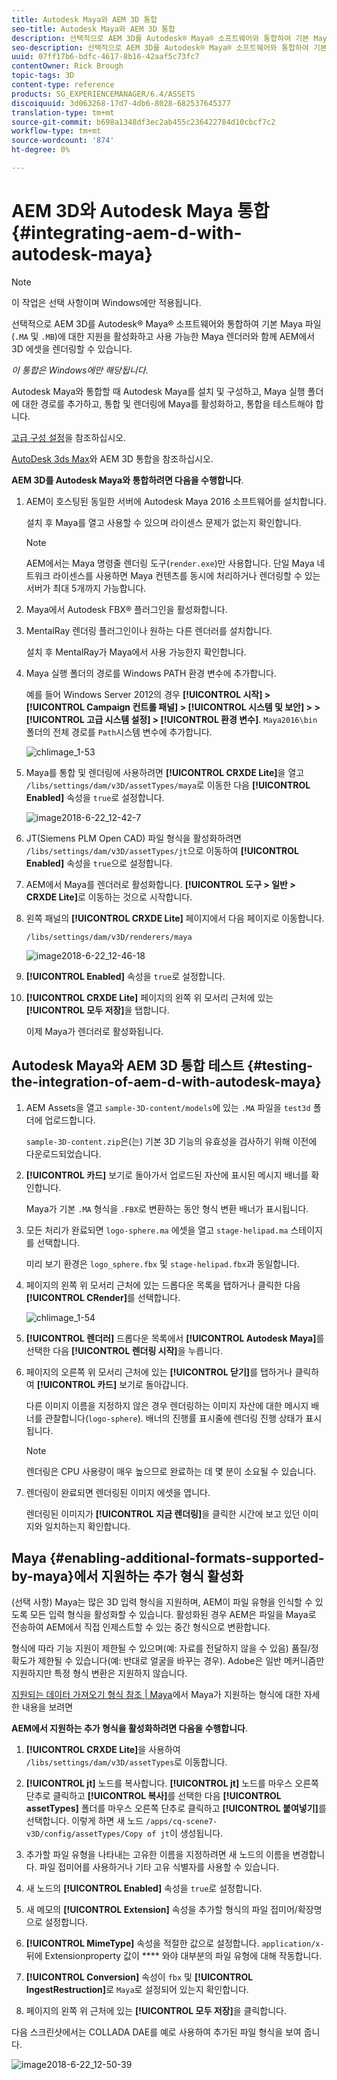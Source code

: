 ```yaml
---
title: Autodesk Maya와 AEM 3D 통합
seo-title: Autodesk Maya와 AEM 3D 통합
description: 선택적으로 AEM 3D를 Autodesk® Maya® 소프트웨어와 통합하여 기본 Maya 파일(.MA 및 .MB)에 대한 지원을 활성화하고 사용 가능한 Maya 렌더러와 함께 AEM에서 3D 에셋을 렌더링할 수 있습니다.
seo-description: 선택적으로 AEM 3D를 Autodesk® Maya® 소프트웨어와 통합하여 기본 Maya 파일(.MA 및 .MB)에 대한 지원을 활성화하고 사용 가능한 Maya 렌더러와 함께 AEM에서 3D 에셋을 렌더링할 수 있습니다.
uuid: 07ff17b6-bdfc-4617-8b16-42aaf5c73fc7
contentOwner: Rick Brough
topic-tags: 3D
content-type: reference
products: SG_EXPERIENCEMANAGER/6.4/ASSETS
discoiquuid: 3d063268-17d7-4db6-8028-682537645377
translation-type: tm+mt
source-git-commit: b698a1348df3ec2ab455c236422784d10cbcf7c2
workflow-type: tm+mt
source-wordcount: '874'
ht-degree: 0%

---
```



# AEM 3D와 Autodesk Maya 통합 {#integrating-aem-d-with-autodesk-maya}

>[!NOTE]
>
>이 작업은 선택 사항이며 Windows에만 적용됩니다.

선택적으로 AEM 3D를 Autodesk® Maya® 소프트웨어와 통합하여 기본 Maya 파일(`.MA` 및 `.MB`)에 대한 지원을 활성화하고 사용 가능한 Maya 렌더러와 함께 AEM에서 3D 에셋을 렌더링할 수 있습니다.

*이 통합은 Windows에만 해당됩니다*.

Autodesk Maya와 통합할 때 Autodesk Maya를 설치 및 구성하고, Maya 실행 폴더에 대한 경로를 추가하고, 통합 및 렌더링에 Maya를 활성화하고, 통합을 테스트해야 합니다.

[고급 구성 설정](advanced-config-3d.md)을 참조하십시오.

[AutoDesk 3ds Max](integrating-aem-3d-with-autodesk-3ds-max.md)와 AEM 3D 통합을 참조하십시오.

**AEM 3D를 Autodesk Maya와 통합하려면 다음을 수행합니다**.

1. AEM이 호스팅된 동일한 서버에 Autodesk Maya 2016 소프트웨어를 설치합니다.

   설치 후 Maya를 열고 사용할 수 있으며 라이센스 문제가 없는지 확인합니다.

   >[!NOTE]
   >
   >AEM에서는 Maya 명령줄 렌더링 도구(`render.exe`)만 사용합니다. 단일 Maya 네트워크 라이센스를 사용하면 Maya 컨텐츠를 동시에 처리하거나 렌더링할 수 있는 서버가 최대 5개까지 가능합니다.

1. Maya에서 Autodesk FBX® 플러그인을 활성화합니다.
1. MentalRay 렌더링 플러그인이나 원하는 다른 렌더러를 설치합니다.

   설치 후 MentalRay가 Maya에서 사용 가능한지 확인합니다.

1. Maya 실행 폴더의 경로를 Windows PATH 환경 변수에 추가합니다.

   예를 들어 Windows Server 2012의 경우 **[!UICONTROL 시작] > [!UICONTROL Campaign 컨트롤 패널] > [!UICONTROL  시스템 및 보안] >  > [!UICONTROL 고급 시스템 설정] > [!UICONTROL 환경 변수]**. `Maya2016\bin` 폴더의 전체 경로를 `Path`시스템 변수에 추가합니다.

   ![chlimage_1-53](assets/chlimage_1-53.png)

1. Maya를 통합 및 렌더링에 사용하려면 **[!UICONTROL CRXDE Lite]**&#x200B;을 열고 `/libs/settings/dam/v3D/assetTypes/maya`로 이동한 다음 **[!UICONTROL Enabled]** 속성을 `true`로 설정합니다.

   ![image2018-6-22_12-42-7](assets/image2018-6-22_12-42-7.png)

1. JT(Siemens PLM Open CAD) 파일 형식을 활성화하려면 `/libs/settings/dam/v3D/assetTypes/jt`으로 이동하여 **[!UICONTROL Enabled]** 속성을 `true`으로 설정합니다.
1. AEM에서 Maya를 렌더러로 활성화합니다. **[!UICONTROL 도구 > 일반 > CRXDE Lite]**&#x200B;로 이동하는 것으로 시작합니다.
1. 왼쪽 패널의 **[!UICONTROL CRXDE Lite]** 페이지에서 다음 페이지로 이동합니다.

   `/libs/settings/dam/v3D/renderers/maya`

   ![image2018-6-22_12-46-18](assets/image2018-6-22_12-46-18.png)

1. **[!UICONTROL Enabled]** 속성을 `true`로 설정합니다.

1. **[!UICONTROL CRXDE Lite]** 페이지의 왼쪽 위 모서리 근처에 있는 **[!UICONTROL 모두 저장]**&#x200B;을 탭합니다.

   이제 Maya가 렌더러로 활성화됩니다.

## Autodesk Maya와 AEM 3D 통합 테스트 {#testing-the-integration-of-aem-d-with-autodesk-maya}

1. AEM Assets을 열고 `sample-3D-content/models`에 있는 `.MA` 파일을 `test3d` 폴더에 업로드합니다.

   `sample-3D-content.zip`은(는) 기본 3D 기능의 유효성을 검사하기 위해 이전에 다운로드되었습니다.

1. **[!UICONTROL 카드]** 보기로 돌아가서 업로드된 자산에 표시된 메시지 배너를 확인합니다.

   Maya가 기본 `.MA` 형식을 `.FBX`로 변환하는 동안 형식 변환 배너가 표시됩니다.

1. 모든 처리가 완료되면 `logo-sphere.ma` 에셋을 열고 `stage-helipad.ma` 스테이지를 선택합니다.

   미리 보기 환경은 `logo_sphere.fbx` 및 `stage-helipad.fbx`과 동일합니다.

1. 페이지의 왼쪽 위 모서리 근처에 있는 드롭다운 목록을 탭하거나 클릭한 다음 **[!UICONTROL CRender]**&#x200B;를 선택합니다.

   ![chlimage_1-54](assets/chlimage_1-54.png)

1. **[!UICONTROL 렌더러]** 드롭다운 목록에서 **[!UICONTROL Autodesk Maya]**&#x200B;를 선택한 다음 **[!UICONTROL 렌더링 시작]**&#x200B;을 누릅니다.
1. 페이지의 오른쪽 위 모서리 근처에 있는 **[!UICONTROL 닫기]**&#x200B;를 탭하거나 클릭하여 **[!UICONTROL 카드]** 보기로 돌아갑니다.

   다른 이미지 이름을 지정하지 않은 경우 렌더링하는 이미지 자산에 대한 메시지 배너를 관찰합니다(`logo-sphere`). 배너의 진행률 표시줄에 렌더링 진행 상태가 표시됩니다.

   >[!NOTE]
   >
   >렌더링은 CPU 사용량이 매우 높으므로 완료하는 데 몇 분이 소요될 수 있습니다.

1. 렌더링이 완료되면 렌더링된 이미지 에셋을 엽니다.

   렌더링된 이미지가 **[!UICONTROL 지금 렌더링]**&#x200B;을 클릭한 시간에 보고 있던 이미지와 일치하는지 확인합니다.

## Maya {#enabling-additional-formats-supported-by-maya}에서 지원하는 추가 형식 활성화

(선택 사항) Maya는 많은 3D 입력 형식을 지원하며, AEM이 파일 유형을 인식할 수 있도록 모든 입력 형식을 활성화할 수 있습니다. 활성화된 경우 AEM은 파일을 Maya로 전송하여 AEM에서 직접 인제스트할 수 있는 중간 형식으로 변환합니다.

형식에 따라 기능 지원이 제한될 수 있으며(예: 자료를 전달하지 않을 수 있음) 품질/정확도가 제한될 수 있습니다(예: 반대로 얼굴을 바꾸는 경우). Adobe은 일반 메커니즘만 지원하지만 특정 형식 변환은 지원하지 않습니다.

[지원되는 데이터 가져오기 형식 참조 | Maya](https://knowledge.autodesk.com/support/maya/learn-explore/caas/CloudHelp/cloudhelp/2016/ENU/Maya/files/GUID-69BC066D-D4D8-4B12-900C-CF42E798A5D6-htm.html)에서 Maya가 지원하는 형식에 대한 자세한 내용을 보려면

**AEM에서 지원하는 추가 형식을 활성화하려면 다음을 수행합니다**.

1. **[!UICONTROL CRXDE Lite]**&#x200B;을 사용하여 `/libs/settings/dam/v3D/assetTypes`로 이동합니다.
1. **[!UICONTROL jt]** 노드를 복사합니다. **[!UICONTROL jt]** 노드를 마우스 오른쪽 단추로 클릭하고 **[!UICONTROL 복사]**&#x200B;를 선택한 다음 **[!UICONTROL assetTypes]** 폴더를 마우스 오른쪽 단추로 클릭하고 **[!UICONTROL 붙여넣기]**&#x200B;를 선택합니다. 이렇게 하면 새 노드 `/apps/cq-scene7-v3D/config/assetTypes/Copy of jt`이 생성됩니다.
1. 추가할 파일 유형을 나타내는 고유한 이름을 지정하려면 새 노드의 이름을 변경합니다. 파일 접미어를 사용하거나 기타 고유 식별자를 사용할 수 있습니다.

1. 새 노드의 **[!UICONTROL Enabled]** 속성을 `true`로 설정합니다.

1. 새 메모의 **[!UICONTROL Extension]** 속성을 추가할 형식의 파일 접미어/확장명으로 설정합니다.
1. **[!UICONTROL MimeType]** 속성을 적절한 값으로 설정합니다. `application/x-` 뒤에 Extensionproperty 값이  **** 와야 대부분의 파일 유형에 대해 작동합니다.
1. **[!UICONTROL Conversion]** 속성이 `fbx` 및 **[!UICONTROL IngestRestruction]**&#x200B;로 `Maya`로 설정되어 있는지 확인합니다.
1. 페이지의 왼쪽 위 근처에 있는 **[!UICONTROL 모두 저장]**&#x200B;을 클릭합니다.

다음 스크린샷에서는 COLLADA DAE를 예로 사용하여 추가된 파일 형식을 보여 줍니다.

![image2018-6-22_12-50-39](assets/image2018-6-22_12-50-39.png)

